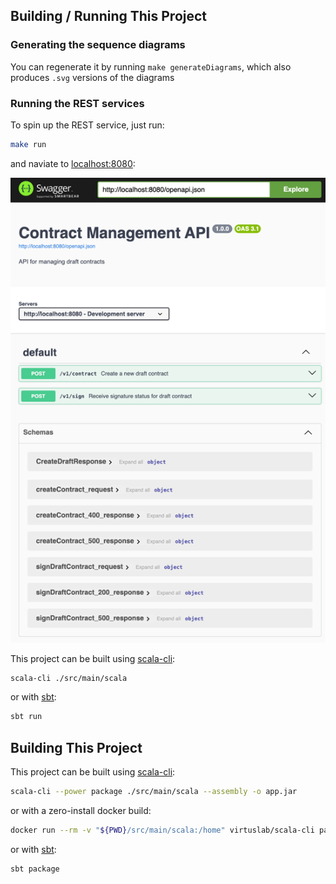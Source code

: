 ## Building / Running This Project

### Generating the sequence diagrams
You can regenerate it by running `make generateDiagrams`, which also produces `.svg` versions of the diagrams

### Running the REST services
To spin up the REST service, just run:
```sh
make run
```

and naviate to [localhost:8080](http://localhost:8080/ui/index.html):

![REST](docs/rest.png)

This project can be built using [scala-cli](https://scala-cli.virtuslab.org/):
```sh
scala-cli ./src/main/scala
```

or with [sbt](https://www.scala-sbt.org/):
```sh
sbt run
```

## Building This Project

This project can be built using [scala-cli](https://scala-cli.virtuslab.org/):
```sh
scala-cli --power package ./src/main/scala --assembly -o app.jar
```

or with a zero-install docker build:
```sh
docker run --rm -v "${PWD}/src/main/scala:/home" virtuslab/scala-cli package /home --power --assembly -o /home/app.jar
```

or with [sbt](https://www.scala-sbt.org/):
```sh
sbt package
```